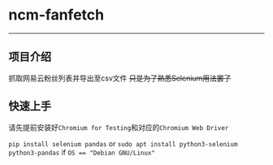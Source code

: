 # ncm-fanfetch

---

## 项目介绍

抓取网易云粉丝列表并导出至csv文件
~~只是为了熟悉Selenium用法罢了~~

## 快速上手

请先提前安装好`Chromium for Testing`和对应的`Chromium Web Driver`

`pip install selenium pandas` or `sudo apt install python3-selenium python3-pandas`  if `OS == "Debian GNU/Linux"`
